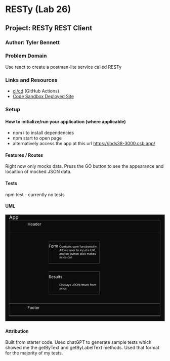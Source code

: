 # RESTy (Lab 26)

## Project: RESTy REST Client

### Author: Tyler Bennett

### Problem Domain  

Use react to create a postman-lite service called RESTy

### Links and Resources

- [ci/cd](https://github.com/tyler-bennett52/resty/actions) (GitHub Actions)
- [Code Sandbox Deployed Site](https://jbds38-3000.csb.app/)

### Setup


#### How to initialize/run your application (where applicable)

- npm i to install dependencies
- npm start to open page
- alternatively access the app at this url <https://jbds38-3000.csb.app/>


#### Features / Routes

Right now only mocks data. Press the GO button to see the appearance and locaition of mocked JSON data.

#### Tests

npm test - currently no tests

#### UML

![Lab-26 UML](./public/resty-day1-UML%20(1).png)

#### Attribution

Built from starter code. Used chatGPT to generate sample tests which showed me the getByText and getByLabelText methods. Used that format for the majority of my tests.
